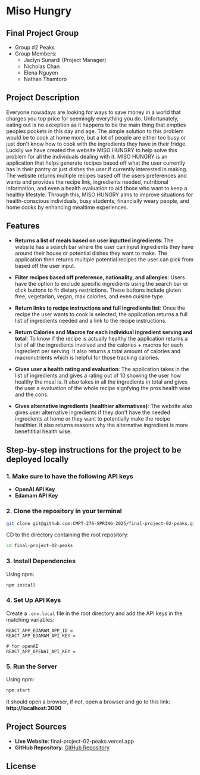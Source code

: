 # Miso Hungry


## Final Project Group
- Group #2 Peaks
- Group Members: 
    - Jaclyn Sunardi (Project Manager)
    - Nicholas Chan
    - Elena Nguyen
    - Nathan Thamtoro



## Project Description
Everyone nowadays are looking for ways to save money in a world that charges you top price for seemingly everything you do. Unfortunately, eating out is no exception as it happens to be the main thing that empties peoples pockets in this day and age. The simple solution to this problem would be to cook at home more, but a lot of people are either too busy or just don't know how to cook with the ingredients they have in their fridge. Luckily we have created the website MISO HUNGRY to help solve this problem for all the individuals dealing with it. MISO HUNGRY is an application that helps generate recipes based off what the user currently has in their pantry or just dishes the user if currently interested in making. The website returns multiple recipes based off the users preferences and wants and provides the recipe link, ingredients needed, nutritional information, and even a health evaluation to aid those who want to keep a healthy lifestyle. Through this, MISO HUNGRY aims to improve situations for health-conscious individuals, busy students, financially weary people, and home cooks by enhancing mealtime experiences. 



## Features  
- **Returns a list of meals based on user inputted ingredients**: The website has a search bar where the user can input ingredients they have around their house or potential dishes they want to make. The application then returns multiple potential recipes the user can pick from based off the user input. 

- **Filter recipes based off preference, nationality, and allergies**: Users have the option to exclude specific ingredients using the search bar or click buttons to fit dietary restrictions. These buttons include gluten free, vegetarian, vegan, max calories, and even cuisine type. 

- **Return links to recipe instructions and full ingredients list**: Once the recipe the user wants to cook is selected, the application returns a full list of ingredients needed and a link to the recipe instructions. 

- **Return Calories and Macros for each individual ingredient serving and total**: To know if the recipe is actually healthy the application returns a list of all the ingredients involved and the calories + macros for each ingredient per serving. It also returns a total amount of calories and macronutrients which is helpful for those tracking calories. 

- **Gives user a health rating and evaluation**: The application takes in the list of ingredients and gives a rating out of 10 showing the user how healthy the meal is. It also takes in all the ingredients in total and gives the user a evaluation of the whole recipe signfying the pros health wise and the cons. 

- **Gives alternative ingredients (healthier alternatives)**: The website also gives user alternative ingredients if they don't have the needed ingredients at home or they want to potentially make the recipe healthier. It also returns reasons why the alternative ingredient is more benefititial health wise. 



## Step-by-step instructions for the project to be deployed locally  

### **1. Make sure to have the following API keys**  
 

- **OpenAI API Key**  
- **Edamam API Key**  

### **2. Clone the repository in your terminal**  
```bash
git clone git@github.com:CMPT-276-SPRING-2025/final-project-02-peaks.git
```
CD to the directory containing the root repository:
```bash
cd final-project-02-peaks
```

### **3. Install Dependencies**  
Using npm:  
```bash
npm install
```

### **4. Set Up API Keys**  
Create a `.env.local` file in the root directory and add the API keys in the matching variables:  
```env
REACT_APP_EDAMAM_APP_ID =
REACT_APP_EDAMAM_API_KEY =

# for openAI
REACT_APP_OPENAI_API_KEY = 
``` 

### **5. Run the Server**  
Using npm:  
```bash
npm start
```
It should open a browser, if not, open a browser and go to this link:  
 **http://localhost:3000**  
 


## Project Sources  
- **Live Website**: final-project-02-peaks.vercel.app
- **GitHub Repository**: [GitHub Repository](https://github.com/CMPT-276-SPRING-2025/final-project-02-peaks)



## License 
